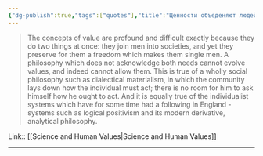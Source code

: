 ```yaml
---
{"dg-publish":true,"tags":["quotes"],"title":"Ценности объеденяют людей в сообщество с сохранением индивидуальности","date":"2022-08-14T14:43:01+03:00","modified_at":"2022-08-17T09:10:52+03:00","permalink":"/quotes/202208141443/","dgHomeLink":false,"dgPassFrontmatter":true}
---
```



> The concepts of value are profound and difficult exactly because they do two things at once: they join men into societies, and yet they preserve for them a freedom which makes them single men. A philosophy which does not acknowledge both needs cannot evolve values, and indeed cannot allow them. This is true of a wholly social philosophy such as dialectical materialism, in which the community lays down how the individual must act; there is no room for him to ask himself how he ought to act. And it is equally true of the individualist systems which have for some time had a following in England - systems such as logical positivism and its modern derivative, analytical philosophy.

Link:: [[Science and Human Values|Science and Human Values]]

---
